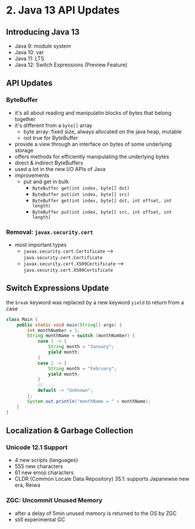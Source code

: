 # 2. Java 13 API Updates

## Introducing Java 13

- Java 9: module system
- Java 10: var
- Java 11: LTS
- Java 12: Switch Expressions (Preview Feature)

## API Updates

### ByteBuffer

- it's all about reading and manipulatin blocks of bytes that belong together
- it's different from a `byte[]` array
  - byte array: fixed size, always allocated on the java heap, mutable 
  - not true for ByteBuffer
- provide a view through an interface on bytes of some underlying storage
- offers methods for efficiently manipulating the underlying bytes
- direct & indirect ByteBuffers
- used a lot in the new I/O APIs of Java
- improvements
  - put and get in bulk
    - `ByteBuffer get(int index, byte[] dst)`
    - `ByteBuffer put(int index, byte[] src)`
    - `ByteBuffer get(int index, byte[] dst, int offset, int length)`
    - `ByteBuffer put(int index, byte[] src, int offset, int length)`

### Removal: `javax.security.cert`

- most important types
  - `javax.security.cert.Certificate` -->  `java.security.cert.Certificate`
  - `javax.security.cert.X509Certificate` --> `java.security.cert.X509Certificate` 

## Switch Expressions Update

the `break` keyword was replaced by a new keyword `yield` to return from a case

```java
class Main {
    public static void main(String[] args) {
        int monthNumber = 1;
        String monthName = switch (monthNumber) {
            case 1 -> {
                String month = "January";
                yield month;
            }
            case 2 -> {
                String month = "February";
                yield month;
            }
            // ...
            default -> "Unknown";
        };
        System.out.println("monthName = " + monthName);
    }
}
```

## Localization & Garbage Collection

### Unicode 12.1 Support

- 4 new scripts (languages)
- 555 new characters
- 61 new emoji characters
- CLDR (Common Locale Data Repository) 35.1: supports Japanewse new era, Reiwa

### ZGC: Uncommit Unused Memory

- after a delay of 5min unused memory is returned to the OS by ZGC
- still experimental GC
